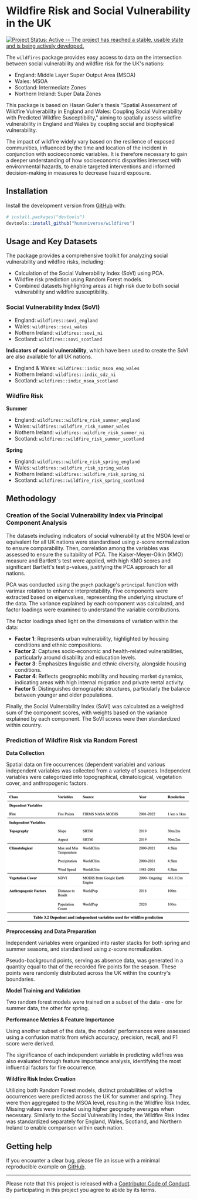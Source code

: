 # Wildfire Risk and Social Vulnerability in the UK </a>

<!-- badges: start -->

[![Project Status: Active -- The project has reached a stable, usable
state and is being actively
developed.](https://www.repostatus.org/badges/latest/active.svg)](https://www.repostatus.org/#active)

<!-- badges: end -->

The `wildfires` package provides easy access to data on the intersection
between social vulnerability and wildfire risk for the UK's nations:

-   England: Middle Layer Super Output Area (MSOA)
-   Wales: MSOA
-   Scotland: Intermediate Zones
-   Northern Ireland: Super Data Zones

This package is based on Hasan Guler's thesis "Spatial Assessment of
Wildfire Vulnerability in England and Wales: Coupling Social
Vulnerability with Predicted Wildfire Susceptibility," aiming to
spatially assess wildfire vulnerability in England and Wales by coupling
social and biophysical vulnerability.

The impact of wildfire widely vary based on the resilience of exposed
communities, influenced by the time and location of the incident in
conjunction with socioeconomic variables. It is therefore necessary to
gain a deeper understanding of how socioeconomic disparities intersect
with environmental hazards, to enable targeted interventions and
informed decision-making in measures to decrease hazard exposure.

## Installation

Install the development version from [GitHub](https://github.com/) with:

``` r
# install.packages("devtools")
devtools::install_github("humaniverse/wildfires")
```

## Usage and Key Datasets

The package provides a comprehensive toolkit for analyzing social
vulnerability and wildfire risks, including:

-   Calculation of the Social Vulnerability Index (SoVI) using PCA.
-   Wildfire risk prediction using Random Forest models.
-   Combined datasets highlighting areas at high risk due to both social
    vulnerability and wildfire susceptibility.

### Social Vulnerability Index (SoVI)

-   England: `wildfires::sovi_england`
-   Wales: `wildfires::sovi_wales`
-   Nothern Ireland: `wildfires::sovi_ni`
-   Scotland: `wildfires::sovi_scotland`

**Indicators of social vulnerability**, which have been used to create
the SoVI are also available for all UK nations.

-   England & Wales: `wildfires::indic_msoa_eng_wales`
-   Nothern Ireland: `wildfires::indic_sdz_ni`
-   Scotland: `wildfires::indic_msoa_scotland`

### Wildfire Risk

**Summer**

-   England: `wildfires::wildfire_risk_summer_england`
-   Wales: `wildfires::wildfire_risk_summer_wales`
-   Nothern Ireland: `wildfires::wildfire_risk_summer_ni`
-   Scotland: `wildfires::wildfire_risk_summer_scotland`

**Spring**

-   England: `wildfires::wildfire_risk_spring_england`
-   Wales: `wildfires::wildfire_risk_spring_wales`
-   Nothern Ireland: `wildfires::wildfire_risk_spring_ni`
-   Scotland: `wildfires::wildfire_risk_spring_scotland`

## Methodology

### Creation of the Social Vulnerability Index via Principal Component Analysis

The datasets including indicators of social vulnerability at the MSOA
level or equivalent for all UK nations were standardised using z-score
normalization to ensure comparability. Then, correlation among the
variables was assessed to ensure the suitability of PCA. The
Kaiser-Meyer-Olkin (KMO) measure and Bartlett's test were applied, with
high KMO scores and significant Bartlett's test p-values, justifying the
PCA approach for all nations.

PCA was conducted using the `psych` package's `principal` function with
varimax rotation to enhance interpretability. Five components were
extracted based on eigenvalues, representing the underlying structure of
the data. The variance explained by each component was calculated, and
factor loadings were examined to understand the variable contributions.

The factor loadings shed light on the dimensions of variation within the
data:

-   **Factor 1**: Represents urban vulnerability, highlighted by housing
    conditions and ethnic compositions.
-   **Factor 2**: Captures socio-economic and health-related
    vulnerabilities, particularly around disability and education
    levels.
-   **Factor 3**: Emphasizes linguistic and ethnic diversity, alongside
    housing conditions.
-   **Factor 4**: Reflects geographic mobility and housing market
    dynamics, indicating areas with high internal migration and private
    rental activity.
-   **Factor 5**: Distinguishes demographic structures, particularly the
    balance between younger and older populations.

Finally, the Social Vulnerability Index (SoVI) was calculated as a
weighted sum of the component scores, with weights based on the variance
explained by each component. The SoVI scores were then standardized
within country.

### Prediction of Wildfire Risk via Random Forest

**Data Collection**

Spatial data on fire occurrences (dependent variable) and various
independent variables was collected from a variety of sources.
Independent variables were categorized into topographical,
climatological, vegetation cover, and anthropogenic factors.

<img src="./man/figures/rf_variables.png" alt="fig1" width="700"/>

**Preprocessing and Data Preparation**

Independent variables were organized into raster stacks for both spring and summer
seasons, and standardised using z-score normalization.

Pseudo-background points, serving as absence data, was generated in a
quantity equal to that of the recorded fire points for the season. These points 
were randomly distributed across the UK within the country's boundaries.

**Model Training and Validation**

Two random forest models were trained on a subset of the data - one for summer
data, the other for spring.

**Performance Metrics & Feature Importance**

Using another subset of the data, the models' performances were assessed using 
a confusion matrix from which accuracy, precision, recall, and F1 score were 
derived.

The significance of each independent variable in predicting wildfires
was also evaluated through feature importance analysis, identifying the most
influential factors for fire occurrence.

**Wildfire Risk Index Creation**

Utilizing both Random Forest models, distinct probabilities of wildfire occurrences were
predicted across the UK for summer and spring. They were then aggregated to the MSOA level, resulting 
in the Wildfire Risk Index. Missing values were imputed using higher geography averages when necessary.
Similarly to the Social Vulnerability Index, the Wildfire Risk Index was standardized separately for England, Wales, Scotland, and Northern Ireland to enable comparison within each nation.

## Getting help

If you encounter a clear bug, please file an issue with a minimal
reproducible example on
[GitHub](https://github.com/humaniverse/wildfires/issues).

------------------------------------------------------------------------

Please note that this project is released with a [Contributor Code of
Conduct](https://www.contributor-covenant.org/version/2/0/code_of_conduct/).
By participating in this project you agree to abide by its terms.
